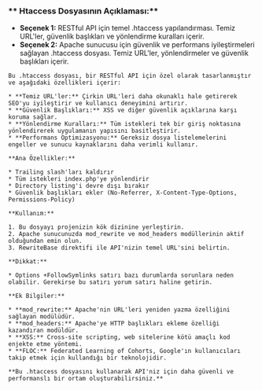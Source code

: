 ### ** Htaccess Dosyasının Açıklaması:**

* **Seçenek 1:** RESTful API için temel .htaccess yapılandırması. Temiz URL'ler, güvenlik başlıkları ve yönlendirme kuralları içerir.
* **Seçenek 2:** Apache sunucusu için güvenlik ve performans iyileştirmeleri sağlayan .htaccess dosyası. Temiz URL'ler, yönlendirmeler ve güvenlik başlıkları içerir.

```
Bu .htaccess dosyası, bir RESTful API için özel olarak tasarlanmıştır ve aşağıdaki özellikleri içerir:

* **Temiz URL'ler:** Çirkin URL'leri daha okunaklı hale getirerek SEO'yu iyileştirir ve kullanıcı deneyimini artırır.
* **Güvenlik Başlıkları:** XSS ve diğer güvenlik açıklarına karşı koruma sağlar.
* **Yönlendirme Kuralları:** Tüm istekleri tek bir giriş noktasına yönlendirerek uygulamanın yapısını basitleştirir.
* **Performans Optimizasyonu:** Gereksiz dosya listelemelerini engeller ve sunucu kaynaklarını daha verimli kullanır.

**Ana Özellikler:**

* Trailing slash'ları kaldırır
* Tüm istekleri index.php'ye yönlendirir
* Directory listing'i devre dışı bırakır
* Güvenlik başlıkları ekler (No-Referrer, X-Content-Type-Options, Permissions-Policy)

**Kullanım:**

1. Bu dosyayı projenizin kök dizinine yerleştirin.
2. Apache sunucunuzda mod_rewrite ve mod_headers modüllerinin aktif olduğundan emin olun.
3. RewriteBase direktifi ile API'nizin temel URL'sini belirtin.

**Dikkat:**

* Options +FollowSymlinks satırı bazı durumlarda sorunlara neden olabilir. Gerekirse bu satırı yorum satırı haline getirin.

**Ek Bilgiler:**

* **mod_rewrite:** Apache'nin URL'leri yeniden yazma özelliğini sağlayan modülüdür.
* **mod_headers:** Apache'ye HTTP başlıkları ekleme özelliği kazandıran modüldür.
* **XSS:** Cross-site scripting, web sitelerine kötü amaçlı kod enjekte etme yöntemi.
* **FLOC:** Federated Learning of Cohorts, Google'ın kullanıcıları takip etmek için kullandığı bir teknolojidir.

**Bu .htaccess dosyasını kullanarak API'niz için daha güvenli ve performanslı bir ortam oluşturabilirsiniz.**
```

